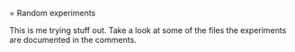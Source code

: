 = Random experiments

This is me trying stuff out.  Take a look at some of the files the experiments are documented in the comments.
